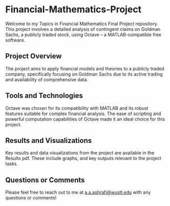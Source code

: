 
# Financial-Mathematics-Project

Welcome to my Topics in Financial Mathematics Final Project repository. This project involves a detailed analysis of contingent claims on Goldman Sachs, a publicly traded stock, using Octave – a MATLAB-compatible free software.

## Project Overview
The project aims to apply financial models and theories to a publicly traded company, specifically focusing on Goldman Sachs due to its active trading and availability of comprehensive data. 

## Tools and Technologies
Octave was chosen for its compatibility with MATLAB and its robust features suitable for complex financial analysis. The ease of scripting and powerful computation capabilities of Octave made it an ideal choice for this project.

## Results and Visualizations
Key results and data visualizations from the project are available in the Results pdf. These include graphs, and key outputs relevant to the project tasks. 


## Questions or Comments 
Please feel free to reach out to me at a.a.ashrafi@wustl.edu with any questions or comments! 

